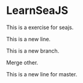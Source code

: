 LearnSeaJS
==========

This is a exercise for seajs.

This is a new line.

This is a new branch.

Merge other.

This is a new line for master.